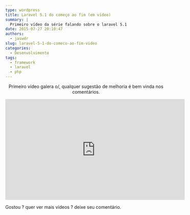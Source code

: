 ```yaml
---
type: wordpress
title: Laravel 5.1 do começo ao fim (em vídeo)
summary: |
  Primeiro vídeo da série falando sobre o laravel 5.1
date: 2015-07-27 20:10:47
authors:
  - jaswdr
slug: laravel-5-1-do-comeco-ao-fim-video
categories:
  - Desenvolvimento
tags:
  - framework
  - laravel
  - php
---
```


<p style="text-align: center;">Primeiro vídeo galera o/, qualquer sugestão de melhoria é bem vinda nos comentários.</p>
<iframe src="https://www.youtube.com/embed/-1B299F4qYY" width="560" height="315" frameborder="0" allowfullscreen="allowfullscreen"></iframe>

Gostou ? quer ver mais vídeos ? deixe seu comentário.

